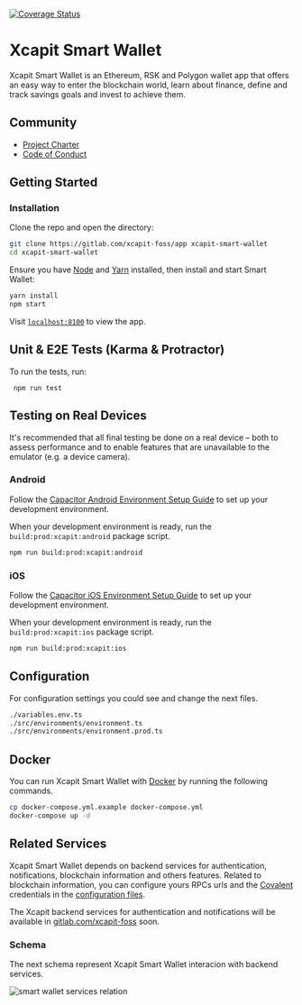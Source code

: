[![Coverage Status](https://coveralls.io/repos/gitlab/xcapit-foss/app/badge.svg?branch=develop)](https://coveralls.io/gitlab/xcapit-foss/app?branch=develop)

# Xcapit Smart Wallet

Xcapit Smart Wallet is an Ethereum, RSK and Polygon wallet app that offers an easy way to enter the blockchain world, learn about finance, define and track savings goals and invest to achieve them.

## Community

- [Project Charter](https://xcapit-foss.gitlab.io/documentation/docs/project_charter)
- [Code of Conduct](https://gitlab.com/xcapit-foss/app/-/blob/develop/CODE_OF_CONDUCT.md)

## Getting Started

### Installation

Clone the repo and open the directory:

```sh
git clone https://gitlab.com/xcapit-foss/app xcapit-smart-wallet
cd xcapit-smart-wallet
```

Ensure you have [Node](https://nodejs.org/) and [Yarn](https://yarnpkg.com/) installed, then install and start Smart Wallet:

```sh
yarn install
npm start
```

Visit [`localhost:8100`](http://localhost:8100/) to view the app.

## Unit & E2E Tests (Karma & Protractor)

To run the tests, run:

```
 npm run test
```

## Testing on Real Devices

It's recommended that all final testing be done on a real device – both to assess performance and to enable features that are unavailable to the emulator (e.g. a device camera).

### Android

Follow the [Capacitor Android Environment Setup Guide](https://capacitorjs.com/docs/getting-started/environment-setup#android-development) to set up your development environment.

When your development environment is ready, run the `build:prod:xcapit:android` package script.

```sh
npm run build:prod:xcapit:android
```

### iOS

Follow the [Capacitor iOS Environment Setup Guide](https://capacitorjs.com/docs/getting-started/environment-setup#ios-development) to set up your development environment.

When your development environment is ready, run the `build:prod:xcapit:ios` package script.

```sh
npm run build:prod:xcapit:ios
```

## Configuration

For configuration settings you could see and change the next files.

```sh
./variables.env.ts
./src/environments/environment.ts
./src/environments/environment.prod.ts
```

## Docker

You can run Xcapit Smart Wallet with [Docker](https://www.docker.com/) by running the following commands.

```sh
cp docker-compose.yml.example docker-compose.yml
docker-compose up -d
```

## Related Services

Xcapit Smart Wallet depends on backend services for authentication, notifications, blockchain information and others features.
Related to blockchain information, you can configure yours RPCs urls and the [Covalent](https://www.covalenthq.com/) credentials in the [configuration files](#configuration).

The Xcapit backend services for authentication and notifications will be available in [gitlab.com/xcapit-foss](https://gitlab.com/xcapit-foss) soon.

### Schema

The next schema represent Xcapit Smart Wallet interacion with backend services.

![smart wallet services relation](https://gitlab.com/xcapit-foss/documentation/-/raw/main/static/img/smart_wallet/XcapitSmartWallet_services_interaction.jpeg)
